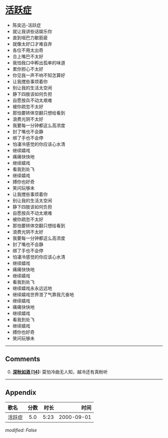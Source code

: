 # [活跃症](https://music.163.com/song?id=67501)

* 陈奕迅-活跃症
* 就让我讲些话娱乐你
* 直到咀巴力歇筋疲
* 就像太好口才难自弃
* 各位不用太出奇
* 合上嘴巴不太好
* 我怕我口中孵出孤单的味道
* 累你担心不太好
* 你见我一声不响不知怎算好
* 让我搅些事烦着你
* 别让我的生活太空闲
* 静下四肢该如何负担
* 自愿按兵不动太艰难
* 被你疏忽不太好
* 那怕要转体空翻只想给看到
* 浪费光阴不太好
* 我要每一分钟都这么高浓度
* 封了嘴也不会静
* 绑了手也不会停
* 怕凄冷感觉的你应该心水清
* 继续嬉戏
* 痛痛快快地
* 继续嬉戏
* 看我到处飞
* 继续嬉戏
* 搏你也好奇
* 笑问玩够未
* 让我搅些事烦着你
* 别让我的生活太空闲
* 静下四肢该如何负担
* 自愿按兵不动太艰难
* 被你疏忽不太好
* 那怕要转体空翻只想给看到
* 浪费光阴不太好
* 我要每一分钟都这么高浓度
* 封了嘴也不会静
* 绑了手也不会停
* 怕凄冷感觉的你应该心水清
* 继续嬉戏
* 痛痛快快地
* 继续嬉戏
* 看我到处飞
* 继续嬉戏永永远远地
* 继续嬉戏世界泄了气靠我亢奋地
* 继续嬉戏
* 痛痛快快地
* 继续嬉戏
* 看我到处飞
* 继续嬉戏
* 搏你也好奇
* 笑问玩够未


---

## Comments
0. **[深秋如酒 \[14\]](https://music.163.com/#/user/home?id=302389631):** 莫怕冷曲无人知，越冷还有真粉听



---

## Appendix

|歌名|分数|时长|时间|
|:---|:---:|---:|---:|
|活跃症|5.0|5:23|2000-09-01

*modified: False*